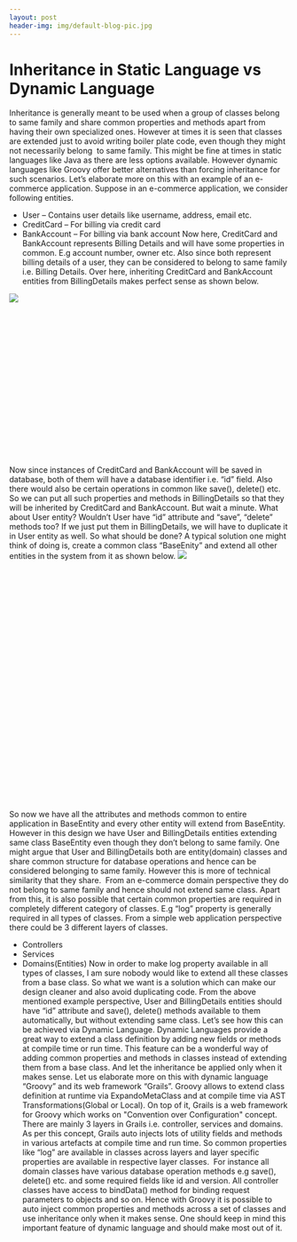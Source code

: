 ```yaml
---
layout: post
header-img: img/default-blog-pic.jpg
---
```


# Inheritance in Static Language vs Dynamic Language

Inheritance is generally meant to be used when a group of classes belong to same family and share common properties and methods apart from having their own specialized ones. However at times it is seen that classes are extended just to avoid writing boiler plate code, even though they might not necessarily belong  to same family. This might be fine at times in static languages like Java as there are less options available. However dynamic languages like Groovy offer better alternatives than forcing inheritance for such scenarios. Let’s elaborate more on this with an example of an e-commerce application. Suppose in an e-commerce application, we consider following entities. 

  * User – Contains user details like username, address, email etc.
  * CreditCard – For billing via credit card
  * BankAccount – For billing via bank account
Now here, CreditCard and BankAccount represents Billing Details and will have some properties in common. E.g account number, owner etc. Also since both represent billing details of a user, they can be considered to belong to same family i.e. Billing Details. Over here, inheriting CreditCard and BankAccount entities from BillingDetails makes perfect sense as shown below. 

![](/wp-content/uploads/2012/04/1.png)

 

 

 

 

 

 

 

 

 

Now since instances of CreditCard and BankAccount will be saved in database, both of them will have a database identifier i.e. “id” field. Also there would also be certain operations in common like save(), delete() etc. So we can put all such properties and methods in BillingDetails so that they will be inherited by CreditCard and BankAccount. But wait a minute. What about User entity? Wouldn’t User have “id” attribute and “save”, “delete” methods too? If we just put them in BillingDetails, we will have to duplicate it in User entity as well. So what should be done? A typical solution one might think of doing is, create a common class “BaseEnity” and extend all other entities in the system from it as shown below. ![](/wp-content/uploads/2012/04/21.png)

 

 

 

 

 

 

 

 

 

 

 

 

 

 

So now we have all the attributes and methods common to entire application in BaseEntity and every other entity will extend from BaseEntity. However in this design we have User and BillingDetails entities extending same class BaseEntity even though they don’t belong to same family. One might argue that User and BillingDetails both are entity(domain) classes and share common structure for database operations and hence can be considered belonging to same family. However this is more of technical similarity that they share.  From an e-commerce domain perspective they do not belong to same family and hence should not extend same class. Apart from this, it is also possible that certain common properties are required in  completely different category of classes. E.g “log” property is generally required in all types of classes. From a simple web application perspective there could be 3 different layers of classes. 

  * Controllers
  * Services
  * Domains(Entities)
Now in order to make log property available in all types of classes, I am sure nobody would like to extend all these classes from a base class. So what we want is a solution which can make our design cleaner and also avoid duplicating code. From the above mentioned example perspective, User and BillingDetails entities should have “id” attribute and save(), delete() methods available to them automatically, but without extending same class. Let’s see how this can be achieved via Dynamic Language. Dynamic Languages provide a great way to extend a class definition by adding new fields or methods at compile time or run time. This feature can be a wonderful way of adding common properties and methods in classes instead of extending them from a base class. And let the inheritance be applied only when it makes sense. Let us elaborate more on this with dynamic language “Groovy” and its web framework “Grails”. Groovy allows to extend class definition at runtime via ExpandoMetaClass and at compile time via AST Transformations(Global or Local). On top of it, Grails is a web framework for Groovy which works on "Convention over Configuration" concept. There are mainly 3 layers in Grails i.e. controller, services and domains. As per this concept, Grails auto injects lots of utility fields and methods in various artefacts at compile time and run time. So common properties like “log” are available in classes across layers and layer specific properties are available in respective layer classes.  For instance all domain classes have various database operation methods e.g save(), delete() etc. and some required fields like id and version. All controller classes have access to bindData() method for binding request parameters to objects and so on. Hence with Groovy it is possible to auto inject common properties and methods across a set of classes and use inheritance only when it makes sense. One should keep in mind this important feature of dynamic language and should make most out of it.